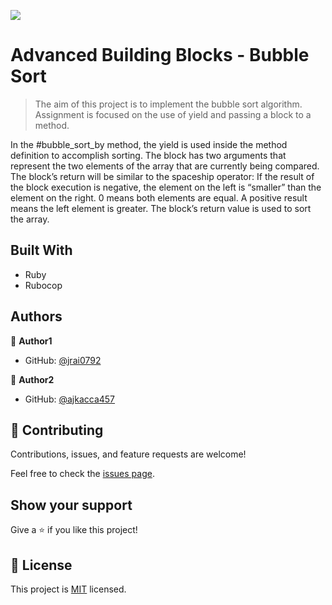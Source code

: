 ![](https://img.shields.io/badge/Microverse-blueviolet)

# Advanced Building Blocks - Bubble Sort

> The aim of this project is to implement the bubble sort algorithm. Assignment is focused on the use of yield and passing a block to a method.

In the #bubble_sort_by method, the yield is used inside the method definition to accomplish sorting. The block has two arguments that represent the two elements of the array that are currently being compared. The block’s return will be similar to the spaceship operator: If the result of the block execution is negative, the element on the left is “smaller” than the element on the right. 0 means both elements are equal. A positive result means the left element is greater. The block’s return value is used to sort the array.

## Built With

- Ruby
- Rubocop

## Authors

👤 **Author1**

- GitHub: [@jrai0792](https://github.com/githubhandle)

👤 **Author2**

- GitHub: [@ajkacca457](https://github.com/githubhandle)

## 🤝 Contributing

Contributions, issues, and feature requests are welcome!

Feel free to check the [issues page](issues/).

## Show your support

Give a ⭐️ if you like this project!

## 📝 License

This project is [MIT](lic.url) licensed.
